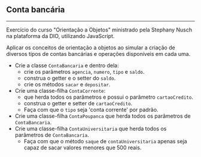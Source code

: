 ## Conta bancária
-----------------

Exercício do curso "Orientação a Objetos" ministrado pela Stephany Nusch na plataforma da DIO, utilizando JavaScript.

Aplicar os conceitos de orientação a objetos ao simular a criação de diversos tipos de contas bancárias e operações disponíveis em cada uma.
- Crie a classe `ContaBancaria` e dentro dela:
    - crie os parâmetros `agencia`, `numero`, `tipo` e `saldo`.
    - construa o getter e o setter do `saldo`.
    - crie os métodos `sacar` e `depositar`.
- Crie uma classe-filha `ContaCorrente`:
    - que herda todos os parâmetros e possui o parâmetro `cartaoCredito`.
    - construa o getter e setter de `cartaoCredito`.
    - Faça com que o `tipo` seja 'conta corrente' por padrão.
- Crie uma classe-filha `ContaPoupanca` que herda todos os parâmetros de `ContaBancaria`.
- Crie uma classe-filha `ContaUniversitaria` que herda todos os parâmetros de `ContaBancaria`.
    - Faça com que o método `saque` de `contaUniversitaria` apenas seja capaz de sacar valores menores que 500 reais.